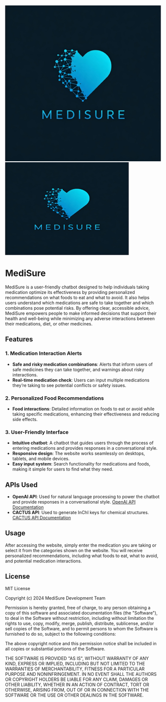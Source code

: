 


![alt text](image.png)
<img src="image.png" alt="alt text" width="400" height="300">




# MediSure

MediSure is a user-friendly chatbot designed to help individuals taking medication optimize its effectiveness by providing personalized recommendations on what foods to eat and what to avoid. It also helps users understand which medications are safe to take together and which combinations pose potential risks. By offering clear, accessible advice, MediSure empowers people to make informed decisions that support their health and well-being while minimizing any adverse interactions between their medications, diet, or other medicines.

## Features

### 1. Medication Interaction Alerts
- **Safe and risky medication combinations**: Alerts that inform users of safe medicines they can take together, and warnings about risky interactions.
- **Real-time medication check**: Users can input multiple medications they’re taking to see potential conflicts or safety issues.

### 2. Personalized Food Recommendations
- **Food interactions**: Detailed information on foods to eat or avoid while taking specific medications, enhancing their effectiveness and reducing side effects.

### 3. User-Friendly Interface
- **Intuitive chatbot**: A chatbot that guides users through the process of entering medications and provides responses in a conversational style.
- **Responsive design**: The website works seamlessly on desktops, tablets, and mobile devices.
- **Easy input system**: Search functionality for medications and foods, making it simple for users to find what they need.

## APIs Used

- **OpenAI API**: Used for natural language processing to power the chatbot and provide responses in a conversational style. [OpenAI API Documentation](https://beta.openai.com/docs/)
- **CACTUS API**: Used to generate InChI keys for chemical structures. [CACTUS API Documentation](https://cactus.nci.nih.gov/chemical/structure)

## Usage

After accessing the website, simply enter the medication you are taking or select it from the categories shown on the website. You will receive personalized recommendations, including what foods to eat, what to avoid, and potential medication interactions.

## License

MIT License

Copyright (c) 2024 MediSure Development Team

Permission is hereby granted, free of charge, to any person obtaining a copy of this software and associated documentation files (the "Software"), to deal in the Software without restriction, including without limitation the rights to use, copy, modify, merge, publish, distribute, sublicense, and/or sell copies of the Software, and to permit persons to whom the Software is furnished to do so, subject to the following conditions:

The above copyright notice and this permission notice shall be included in all copies or substantial portions of the Software.

THE SOFTWARE IS PROVIDED "AS IS", WITHOUT WARRANTY OF ANY KIND, EXPRESS OR IMPLIED, INCLUDING BUT NOT LIMITED TO THE WARRANTIES OF MERCHANTABILITY, FITNESS FOR A PARTICULAR PURPOSE AND NONINFRINGEMENT. IN NO EVENT SHALL THE AUTHORS OR COPYRIGHT HOLDERS BE LIABLE FOR ANY CLAIM, DAMAGES OR OTHER LIABILITY, WHETHER IN AN ACTION OF CONTRACT, TORT OR OTHERWISE, ARISING FROM, OUT OF OR IN CONNECTION WITH THE SOFTWARE OR THE USE OR OTHER DEALINGS IN THE SOFTWARE.

